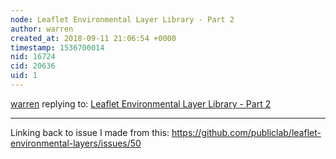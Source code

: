```yaml
---
node: Leaflet Environmental Layer Library - Part 2
author: warren
created_at: 2018-09-11 21:06:54 +0000
timestamp: 1536700014
nid: 16724
cid: 20636
uid: 1
---
```




[warren](../profile/warren) replying to: [Leaflet Environmental Layer Library - Part 2](../notes/sagarpreet/07-16-2018/leaflet-environmental-layer-library-part-2)

----
Linking back to issue I made from this: https://github.com/publiclab/leaflet-environmental-layers/issues/50